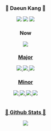 
<div align="center">
  <h3>🎇 Daeun Kang 🎇</h3>
  <a href="https://daon-programming.tistory.com/" target="_blank"><img src="https://img.shields.io/badge/Tistory-000000?style=for-the-badge&logo=Tistory&logoColor=white"/></a>
    <a href="https://www.instagram.com/all_mine_._._" target="_blank"><img src="https://img.shields.io/badge/instagram-000000?style=for-the-badge&logo=Instagram&logoColor=white"/></a>
  <a href="https://blog.naver.com/da010228" target="_blank"><img src="https://img.shields.io/badge/Naver-000000?style=for-the-badge&logo=Naver&logoColor=white"/></a>
  <br>
  <h3> Now </h3>
  <a href="https://www.ssafy.com" target="_blank"><img src="https://img.shields.io/badge/SSAFY-000000?style=for-the-badge&logo=SSAFY&logoColor=white">
  <br>
  <h3> Major </h3>
  <img src="https://img.shields.io/badge/java-000000?style=for-the-badge&logo=java&logoColor=white">
  <img src="https://img.shields.io/badge/AndroidStudio-000000?style=for-the-badge&logo=android&logoColor=white">
  <img src="https://img.shields.io/badge/Eclipse-000000?style=for-the-badge&logo=Eclipse&logoColor=white">
  <br>
  <h3> Minor </h3>
  <img src="https://img.shields.io/badge/java-000000?style=for-the-badge&logo=java&logoColor=white">
  <img src="https://img.shields.io/badge/html5-000000?style=for-the-badge&logo=html5&logoColor=white">
  <img src="https://img.shields.io/badge/CSS-000000?style=for-the-badge&logo=CSS3&logoColor=white">
  <img src="https://img.shields.io/badge/JavaScript-000000?style=for-the-badge&logo=JavaScript&logoColor=white">
  <!-- <br>
  <img src="https://img.shields.io/badge/Spring-000000?style=for-the-badge&logo=Spring&logoColor=white">
  <img src="https://img.shields.io/badge/Vue.js-000000?style=for-the-badge&logo=Vue.js&logoColor=white">
  <img src="https://img.shields.io/badge/VSCODE-000000?style=for-the-badge&logo=Visual Studio Code&logoColor=white">
  <img src="https://img.shields.io/badge/mysql-000000?style=for-the-badge&logo=mysql&logoColor=white">  -->
  <br>
  <br>
    <h3> 🛫 Github Stats 🛬</h3>
<!-- <a>
  <img src="https://github-readme-stats.vercel.app/api/top-langs/?username=da010228&exclude_repo=da010228.github.io&theme=graywhite" />
  </a> -->
    <a>
  <img src="https://github-readme-stats.vercel.app/api?username=da010228&exclude_repo=da010228.github.io&theme=graywhite" />
  </a>
    
 <br>
  
</div>
